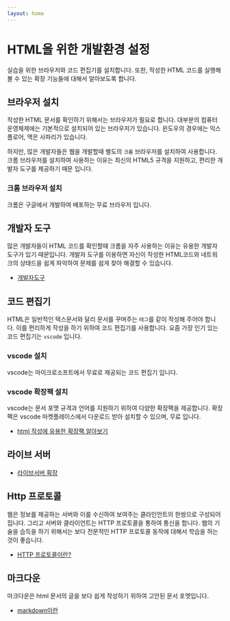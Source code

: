 ```yaml
---
layout: home
---
```


# HTML을 위한 개발환경 설정
실습을 위한 브라우저와 코드 편집기를 설치합니다. 또한, 작성한 HTML 코드를 실행해 볼 수 있는 확장 기능들에 대해서 알아보도록 합니다.


## 브라우저 설치
작성한 HTML 문서를 확인하기 위해서는 브라우저가 필요로 합니다. 대부분의 컴퓨터 운영체제에는 기본적으로 설치되어 있는 브라우저가 있습니다.
윈도우의 경우에는 익스플로어, 맥은 사파리가 있습니다.

하지만, 많은 개발자들은 웹을 개발할때 별도의 `크롬` 브라우저를 설치하여 사용합니다.
크롬 브라우저를 설치하여 사용하는 이유는 최신의 HTML5 규격을 지원하고, 편리한 개발자 도구를 제공하기 때문 입니다.

### 크롬 브라우저 설치
크롬은 구글에서 개발하여 배포하는 무료 브라우저 입니다.

## 개발자 도구
많은 개발자들이 HTML 코드를 확인할때 크롬을 자주 사용하는 이유는 유용한 개발자 도구가 있기 때문입니다. 개발자 도구를 이용하면 자신이 작성한 HTML코드와 네트워크의 상태드을 쉽게 파악하여 문제를 쉽게 찾아 해결할 수 있습니다.

* [개발자도구](chrome_tool)


## 코드 편집기
HTML은 일반적인 텍스문서와 달리 문서를 꾸며주는 `테그`를 같이 작성해 주어야 합니다. 이를 편리하게 작성을 하기 위하여 코드 편집기를 사용합니다.
요즘 가장 인기 있는 코드 편집기는 `vscode` 입니다.

### vscode 설치
vscode는 마이크로소프트에서 무료로 제공되는 코드 편집기 입니다.

### vscode 확장팩 설치
vscode는 문서 포맷 규격과 언어를 지원하기 위하여 다양한 확장팩을 제공합니다. 확장팩은 vscode 마켓플레이스에서 다운로드 받아 설치할 수 있으며, 무료 입니다.

* [html 작성에 유용한 확장팩 알아보기](/setup/vscode_extention)


## 라이브 서버

* [라이브서버 확장](liveserver)


## Http 프로토콜
웹은 정보를 제공하는 서버와 이를 수신하여 보여주는 클라인언트의 한쌍으로 구성되어 집니다. 그리고 서버와 클라이언트는 HTTP 프로토콜을 통하여 통신을 합니다. 웹의 기술을 습득을 하기 위해서는 보다 전문적인 HTTP 프로토콜 동작에 대해서 학습을 하는 것이 좋습니다.

* [HTTP 프로토콜이란?](http)


## 마크다운
마크다운은 html 문서의 글을 보다 쉽게 작성하기 위하여 고안된 문서 포맷입니다.

* [markdown이란](markdown)










